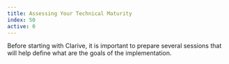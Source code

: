 ```yaml
---
title: Assessing Your Technical Maturity
index: 50
active: 0
---
```


Before starting with Clarive, it is important to prepare several sessions that will help define what are the goals of
the implementation.
